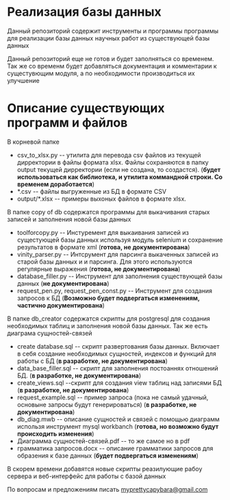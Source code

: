 # Реализация базы данных

Данный репозиторий содержит инструменты и программы программы для реализации базы данных научных работ из существующей базы данных


Данный репозиторий еще не готов и будет заполняться со временем. Так же со временм будет добавляться документация и комментарии к сущестувющим модуля, а по необходимости производиться их улучшение


# Описание существующих программ и файлов
В корневой папке  
* csv_to_xlsx.py -- утилита для перевода csv файлов из текущей дирректории в файлы формата xlsx. Файлы сохраняются в папку output текущей дирректории (если не создана, то создастся). (**будет использоваться как библиотека, и утилита коммандной строки. Со временем доработается**)
* \*.csv -- файлы выгруженные из БД в формате CSV
* output/\*.xlsx -- примеры выхоных файлов в формате xlsx.

В папке copy of db содержатся программы для выкачивания старых записей и заполнения новой базы данных
* toolforcopy.py -- Инстуремент для выкаивания записей из сущестующей базы данных используя модуль selenium и сохранение результатов в формате xml (**готова, не документирована**)
* vinity_parser.py -- Интсрумент для парсинга выкаченных записей из старой базы данных и и парсинга. Для этого используются регулярные выражения (**готова, не документирована**)
* database_filler.py -- Инструмент для заполнения существующей базы данных (**не документирована**)
* request_pen.py, request_pen_const.py -- Инструмент для создания запросов к БД (**Возможно будет подвергаться изменениям, частично документирована**)

В папке db_creator содержатся скрипты для postgresql для создания необходимых таблиц и заполнения новой базы данных. Так же есть диаграма сущностей-связей
* create database.sql -- скрипт развертования базы данных. Включает в себя создание необходимых сущностей, индексов и функций для работы с БД (**в разработке, не документирована**)
* data_base_filler.sql -- скрипт для заполнения постоаннях отношений БД. (**в разработке, не документирована**)
* create_views.sql --скрипт для создания view таблиц над записями БД (**в разработке, не документирована**)
* request_example.sql -- пример запроса (пока не самый удачный, основыне запросы будут генерироваться) (**в разработке, не документирована**)
* db_diag.mwb -- описание сущностей и связей с помощью диаграмм использя инструмент mysql workbanch (**готова, но возможно будут происходить изменения**)
* Диаграмма сущностей-связей.pdf -- то же самое но в pdf
* грамматика запросов.docx -- описание грамматики запросов для образения к базе данных (**будет подвергаться изменениям**)


В скорем времени добавятся новые скрипты реазилующие рабоу сервера и веб-интерфейс для работы с базой данных

По вопросам и предложениям писать
myprettycapybara@gmail.com
